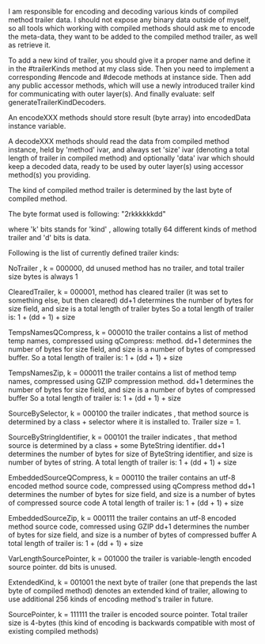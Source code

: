 I am responsible for encoding and decoding various kinds of compiled method trailer data.
I should not expose any binary data outside of myself, so all tools which working with compiled methods
should ask me to encode the meta-data, they want to be added to the compiled method trailer, as well as retrieve it.

To add a new kind of trailer, you should give it a proper name and define it in the #trailerKinds method at my class side.
Then you need to implement a corresponding #encode<your name> and #decode<your name> methods at instance side. Then add any public accessor methods, which will use a newly introduced trailer kind for communicating with outer layer(s). And finally evaluate: self generateTrailerKindDecoders.

An encodeXXX methods should store result (byte array) into encodedData instance variable.

A decodeXXX methods should read the data from compiled method instance, held by 'method' ivar,
and always set 'size' ivar (denoting a total length of trailer in compiled method) and optionally 'data' ivar which should keep a decoded data, ready to be used by outer layer(s) using accessor method(s) you providing.

The kind of compiled method trailer is determined by the last byte of compiled method.

The byte format used is following: 
	"2rkkkkkkdd"

where 'k' bits stands for 'kind' , allowing totally 64 different kinds of method trailer
and 'd' bits is data.

Following is the list of currently defined trailer kinds:

NoTrailer , k = 000000, dd unused
method has no trailer, and total trailer size bytes is always 1

ClearedTrailer, k = 000001, 
method has cleared trailer (it was set to something else, but then cleared) 
dd+1  determines the number of bytes for size field, and size is a total length of trailer bytes
So a total length of trailer is: 1 + (dd + 1) + size

TempsNamesQCompress, k = 000010
the trailer contains a list of method temp names,  compressed using qCompress: method. 
dd+1  determines the number of bytes for size field, and size is a number of bytes of compressed buffer.
So a total length of trailer is:  1 + (dd + 1) + size

TempsNamesZip, k = 000011
the trailer contains a list of method temp names,  compressed using GZIP compression method. 
dd+1  determines the number of bytes for size field, and size is a number of bytes of compressed buffer
So a total length of trailer is: 1 + (dd + 1) + size

SourceBySelector, k = 000100
the trailer indicates , that method source is determined by a class + selector where it is installed to. 
Trailer size = 1.

SourceByStringIdentifier, k = 000101
the trailer indicates , that method source is determined by a class + some ByteString identifier. 
dd+1  determines the number of bytes for size of ByteString identifier, and size is number of bytes of string.
A total length of trailer is:  1 + (dd + 1) + size

EmbeddedSourceQCompress, k = 000110
the trailer contains an utf-8 encoded method source code, compressed using qCompress method
dd+1  determines the number of bytes for size field, and size is a number of bytes of compressed source code
A total length of trailer is:  1 + (dd + 1) + size

EmbeddedSourceZip, k = 000111
the trailer contains an utf-8 encoded method source code, comressed using GZIP 
dd+1  determines the number of bytes for size field, and size is a number of bytes of compressed buffer
A total length of trailer is:  1 + (dd + 1) + size

VarLengthSourcePointer, k = 001000
the trailer is variable-length encoded source pointer. 
dd bits is unused.

ExtendedKind, k = 001001
the next byte of trailer (one that prepends the last byte of compiled method)
denotes an extended kind of trailer, allowing to use additional 256 kinds of encoding method's trailer in future. 

SourcePointer, k = 111111 
the trailer is encoded source pointer. Total trailer size is 4-bytes 
(this kind of encoding is backwards compatible with most of existing compiled methods)

